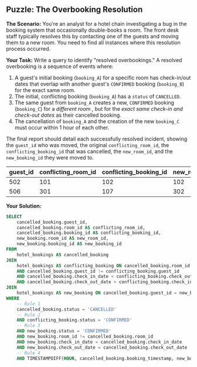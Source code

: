 ## Puzzle: The Overbooking Resolution

**The Scenario:** You're an analyst for a hotel chain investigating a bug in the booking system that occasionally double-books a room. The front desk staff typically resolves this by contacting one of the guests and moving them to a new room. You need to find all instances where this resolution process occurred.

**Your Task:** Write a query to identify "resolved overbookings." A resolved overbooking is a sequence of events where:

1. A guest's initial booking (`booking_A`) for a specific room has check-in/out dates that overlap with another guest's `CONFIRMED` booking (`booking_B`) for the exact same room.
2. The initial, conflicting booking (`booking_A`) has a `status` of `CANCELLED`.
3. The same guest from `booking_A` creates a new, `CONFIRMED` booking (`booking_C`) for a  *different room* , but for the *exact same check-in and check-out dates* as their cancelled booking.
4. The cancellation of `booking_A` and the creation of the new `booking_C` must occur within 1 hour of each other.

The final report should detail each successfully resolved incident, showing the `guest_id` who was moved, the original `conflicting_room_id`, the `conflicting_booking_id` that was cancelled, the `new_room_id`, and the `new_booking_id` they were moved to.

| guest_id | conflicting_room_id | conflicting_booking_id | new_room_id | new_booking_id |
| -------- | ------------------- | ---------------------- | ----------- | -------------- |
| 502      | 101                 | 102                    | 102         | 103            |
| 506      | 301                 | 107                    | 302         | 108            |

**Your Solution:**

```sql
SELECT
    cancelled_booking.guest_id,
    cancelled_booking.room_id AS conflicting_room_id,
    cancelled_booking.booking_id AS conflicting_booking_id,
    new_booking.room_id AS new_room_id,
    new_booking.booking_id AS new_booking_id
FROM
    hotel_bookings AS cancelled_booking
JOIN
    hotel_bookings AS conflicting_booking ON cancelled_booking.room_id = conflicting_booking.room_id
    AND cancelled_booking.guest_id != conflicting_booking.guest_id
    AND cancelled_booking.check_in_date < conflicting_booking.check_out_date
    AND cancelled_booking.check_out_date > conflicting_booking.check_in_date
JOIN
    hotel_bookings AS new_booking ON cancelled_booking.guest_id = new_booking.guest_id
WHERE
    -- Rule 1
    cancelled_booking.status = 'CANCELLED'
    -- Rule 2
    AND conflicting_booking.status = 'CONFIRMED'
    -- Rule 3
    AND new_booking.status = 'CONFIRMED'
    AND new_booking.room_id != cancelled_booking.room_id
    AND new_booking.check_in_date = cancelled_booking.check_in_date
    AND new_booking.check_out_date = cancelled_booking.check_out_date
    -- Rule 4
    AND TIMESTAMPDIFF(HOUR, cancelled_booking.booking_timestamp, new_booking.booking_timestamp) <= 1;
```
